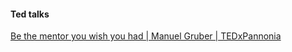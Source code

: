 #### Ted talks

[Be the mentor you wish you had | Manuel Gruber | TEDxPannonia](https://www.youtube.com/watch?v=eGK4JTJHYTs&index=66&list=WL)